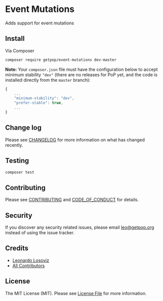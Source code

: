 # Event Mutations

<!--
[![Latest Version on Packagist][ico-version]][link-packagist]
[![Software License][ico-license]](LICENSE.md)
[![Build Status][ico-travis]][link-travis]
[![Coverage Status][ico-scrutinizer]][link-scrutinizer]
[![Quality Score][ico-code-quality]][link-code-quality]
[![Total Downloads][ico-downloads]][link-downloads]
-->

Adds support for event mutations

## Install

Via Composer

``` bash
composer require getpop/event-mutations dev-master
```

**Note:** Your `composer.json` file must have the configuration below to accept minimum stability `"dev"` (there are no releases for PoP yet, and the code is installed directly from the `master` branch):

```javascript
{
    ...
    "minimum-stability": "dev",
    "prefer-stable": true,
    ...
}
```

<!--
## Usage

``` php
```
-->

## Change log

Please see [CHANGELOG](CHANGELOG.md) for more information on what has changed recently.

## Testing

``` bash
composer test
```

## Contributing

Please see [CONTRIBUTING](CONTRIBUTING.md) and [CODE_OF_CONDUCT](CODE_OF_CONDUCT.md) for details.

## Security

If you discover any security related issues, please email leo@getpop.org instead of using the issue tracker.

## Credits

- [Leonardo Losoviz][link-author]
- [All Contributors][link-contributors]

## License

The MIT License (MIT). Please see [License File](LICENSE.md) for more information.

[ico-version]: https://img.shields.io/packagist/v/getpop/event-mutations.svg?style=flat-square
[ico-license]: https://img.shields.io/badge/license-MIT-brightgreen.svg?style=flat-square
[ico-travis]: https://img.shields.io/travis/getpop/event-mutations/master.svg?style=flat-square
[ico-scrutinizer]: https://img.shields.io/scrutinizer/coverage/g/getpop/event-mutations.svg?style=flat-square
[ico-code-quality]: https://img.shields.io/scrutinizer/g/getpop/event-mutations.svg?style=flat-square
[ico-downloads]: https://img.shields.io/packagist/dt/getpop/event-mutations.svg?style=flat-square

[link-packagist]: https://packagist.org/packages/getpop/event-mutations
[link-travis]: https://travis-ci.org/getpop/event-mutations
[link-scrutinizer]: https://scrutinizer-ci.com/g/getpop/event-mutations/code-structure
[link-code-quality]: https://scrutinizer-ci.com/g/getpop/event-mutations
[link-downloads]: https://packagist.org/packages/getpop/event-mutations
[link-author]: https://github.com/leoloso
[link-contributors]: ../../contributors
